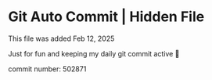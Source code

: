 # Git Auto Commit | Hidden File

This file was added Feb 12, 2025

Just for fun and keeping my daily git commit active 🤪

commit number: 502871
